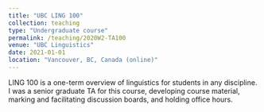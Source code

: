 ```yaml
---
title: "UBC LING 100"
collection: teaching
type: "Undergraduate course"
permalink: /teaching/2020W2-TA100
venue: "UBC Linguistics"
date: 2021-01-01
location: "Vancouver, BC, Canada (online)"
---
```


LING 100 is a one-term overview of linguistics for students in any discipline. I was a senior graduate TA for this course, developing course material, marking and facilitating discussion boards, and holding office hours.
